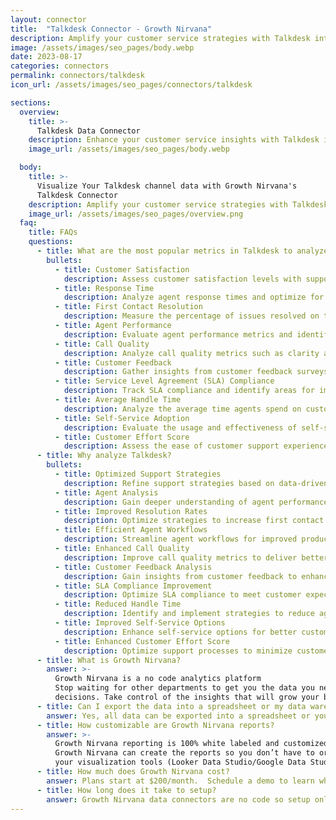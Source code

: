 ```yaml
---
layout: connector
title:  "Talkdesk Connector - Growth Nirvana"
description: Amplify your customer service strategies with Talkdesk integration, gaining actionable insights from support data analysis.
image: /assets/images/seo_pages/body.webp
date: 2023-08-17
categories: connectors
permalink: connectors/talkdesk
icon_url: /assets/images/seo_pages/connectors/talkdesk

sections:
  overview:
    title: >-
      Talkdesk Data Connector
    description: Enhance your customer service insights with Talkdesk integration. Seamlessly merge customer data, unlocking insights that shape support strategies, agent analysis, and operational excellence.
    image_url: /assets/images/seo_pages/body.webp

  body:
    title: >-
      Visualize Your Talkdesk channel data with Growth Nirvana's
      Talkdesk Connector
    description: Amplify your customer service strategies with Talkdesk integration, gaining actionable insights from support data analysis.
    image_url: /assets/images/seo_pages/overview.png
  faq:
    title: FAQs
    questions:
      - title: What are the most popular metrics in Talkdesk to analyze?
        bullets:
          - title: Customer Satisfaction
            description: Assess customer satisfaction levels with support interactions.
          - title: Response Time
            description: Analyze agent response times and optimize for faster resolution.
          - title: First Contact Resolution
            description: Measure the percentage of issues resolved on the first contact.
          - title: Agent Performance
            description: Evaluate agent performance metrics and identify areas for improvement.
          - title: Call Quality
            description: Analyze call quality metrics such as clarity and connection stability.
          - title: Customer Feedback
            description: Gather insights from customer feedback surveys to improve support processes.
          - title: Service Level Agreement (SLA) Compliance
            description: Track SLA compliance and identify areas for improvement.
          - title: Average Handle Time
            description: Analyze the average time agents spend on customer interactions.
          - title: Self-Service Adoption
            description: Evaluate the usage and effectiveness of self-service options.
          - title: Customer Effort Score
            description: Assess the ease of customer support experiences with Talkdesk.
      - title: Why analyze Talkdesk?
        bullets:
          - title: Optimized Support Strategies
            description: Refine support strategies based on data-driven insights for better customer experiences.
          - title: Agent Analysis
            description: Gain deeper understanding of agent performance and identify training opportunities.
          - title: Improved Resolution Rates
            description: Optimize strategies to increase first contact resolution rates.
          - title: Efficient Agent Workflows
            description: Streamline agent workflows for improved productivity and customer satisfaction.
          - title: Enhanced Call Quality
            description: Improve call quality metrics to deliver better customer experiences.
          - title: Customer Feedback Analysis
            description: Gain insights from customer feedback to enhance support processes and quality.
          - title: SLA Compliance Improvement
            description: Optimize SLA compliance to meet customer expectations and improve satisfaction.
          - title: Reduced Handle Time
            description: Identify and implement strategies to reduce agent handle time for faster resolutions.
          - title: Improved Self-Service Options
            description: Enhance self-service options for better customer support experiences.
          - title: Enhanced Customer Effort Score
            description: Optimize support processes to minimize customer effort and improve satisfaction.
      - title: What is Growth Nirvana?
        answer: >-
          Growth Nirvana is a no code analytics platform 
          Stop waiting for other departments to get you the data you need to make critical business 
          decisions. Take control of the insights that will grow your business.
      - title: Can I export the data into a spreadsheet or my data warehouse?
        answer: Yes, all data can be exported into a spreadsheet or your data warehouse (Google BigQuery, AWS, Snowflake, Azure, etc)
      - title: How customizable are Growth Nirvana reports?
        answer: >-
          Growth Nirvana reporting is 100% white labeled and customized to your specifications.
          Growth Nirvana can create the reports so you don’t have to or you can connect
          your visualization tools (Looker Data Studio/Google Data Studio, Tableau, PowerBI, etc) to Growth Nirvana.
      - title: How much does Growth Nirvana cost?
        answer: Plans start at $200/month.  Schedule a demo to learn what plan is best for you.
      - title: How long does it take to setup?
        answer: Growth Nirvana data connectors are no code so setup only requires a few clicks.
---
```

